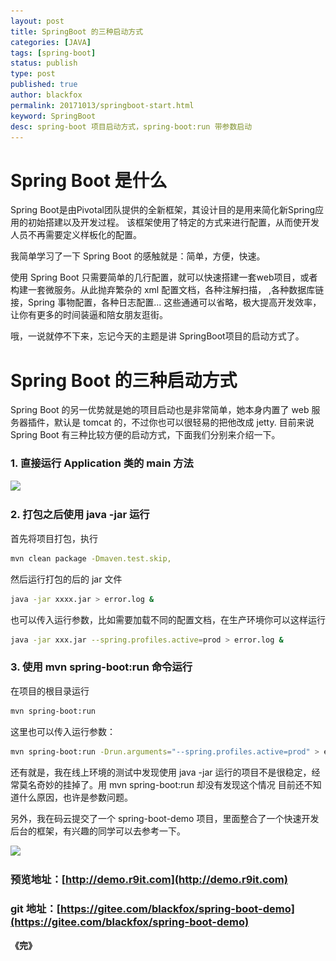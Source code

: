```yaml
---
layout: post
title: SpringBoot 的三种启动方式
categories: [JAVA]
tags: [spring-boot]
status: publish
type: post
published: true
author: blackfox
permalink: 20171013/springboot-start.html 
keyword: SpringBoot
desc: spring-boot 项目启动方式，spring-boot:run 带参数启动
---
```


Spring Boot 是什么
=======
Spring Boot是由Pivotal团队提供的全新框架，其设计目的是用来简化新Spring应用的初始搭建以及开发过程。
该框架使用了特定的方式来进行配置，从而使开发人员不再需要定义样板化的配置。

我简单学习了一下 Spring Boot 的感触就是：简单，方便，快速。

使用 Spring Boot 只需要简单的几行配置，就可以快速搭建一套web项目，或者构建一套微服务。从此抛弃繁杂的 xml 配置文档，各种注解扫描，
,各种数据库链接，Spring 事物配置，各种日志配置... 这些通通可以省略，极大提高开发效率，让你有更多的时间装逼和陪女朋友逛街。

哦，一说就停不下来，忘记今天的主题是讲 SpringBoot项目的启动方式了。

Spring Boot 的三种启动方式
=======
Spring Boot 的另一优势就是她的项目启动也是非常简单，她本身内置了 web 服务器插件，默认是 tomcat 的，不过你也可以很轻易的把他改成 jetty.
目前来说Spring Boot 有三种比较方便的启动方式，下面我们分别来介绍一下。

### 1. 直接运行 Application 类的 main 方法
<img class="img-view" data-src="/images/2017/10/spring-boot-start-1.png" src="/images/1px.png" />

### 2. 打包之后使用 java -jar 运行
首先将项目打包，执行

```bash
mvn clean package -Dmaven.test.skip,
```
然后运行打包的后的 jar 文件

```bash
java -jar xxxx.jar > error.log &
```
也可以传入运行参数，比如需要加载不同的配置文档，在生产环境你可以这样运行

```bash
java -jar xxx.jar --spring.profiles.active=prod > error.log &
```

### 3. 使用 mvn spring-boot:run 命令运行
在项目的根目录运行

```bash 
mvn spring-boot:run 
```
这里也可以传入运行参数：

```bash
mvn spring-boot:run -Drun.arguments="--spring.profiles.active=prod" > error.log &
```

还有就是，我在线上环境的测试中发现使用 java -jar 运行的项目不是很稳定，经常莫名奇妙的挂掉了。用 mvn spring-boot:run 却没有发现这个情况
目前还不知道什么原因，也许是参数问题。

另外，我在码云提交了一个 spring-boot-demo 项目，里面整合了一个快速开发后台的框架，有兴趣的同学可以去参考一下。

<img class="img-view" data-src="/images/2017/10/spring-boot-start-2.png" src="/images/1px.png" />

### 预览地址：[http://demo.r9it.com](http://demo.r9it.com)

### git 地址：[https://gitee.com/blackfox/spring-boot-demo](https://gitee.com/blackfox/spring-boot-demo)


<strong>《完》</strong>





